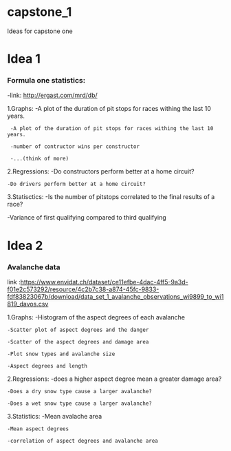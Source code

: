 # capstone_1
Ideas for capstone one
  
# Idea 1
  ### Formula one statistics:
  
   -link: http://ergast.com/mrd/db/
   
   1.Graphs: 
     -A plot of the duration of pit stops for races withing the last 10 years.
     
     -A plot of the duration of pit stops for races withing the last 10 years.
     
     -number of contructor wins per constructor
     
     -...(think of more)
            
  2.Regressions: 
    -Do constructors perform better at a home circuit?
    
    -Do drivers perform better at a home circuit?
            
  3.Statisctics: 
   -Is the number of pitstops correlated to the final results of a race?
   
   -Variance of first qualifying compared to third qualifying

# Idea 2
  ### Avalanche data
  link :https://www.envidat.ch/dataset/ce11efbe-4dac-4ff5-9a3d-f01e2c573292/resource/4c2b7c38-a874-45fc-9833-fdf83823067b/download/data_set_1_avalanche_observations_wi9899_to_wi1819_davos.csv
  
  1.Graphs:
    -Histogram of the aspect degrees of each avalanche
    
    -Scatter plot of aspect degrees and the danger 
    
    -Scatter of the aspect degrees and damage area
    
    -Plot snow types and avalanche size
    
    -Aspect degrees and length
    
  2.Regressions:
    -does a higher aspect degree mean a greater damage area?
    
    -Does a dry snow type cause a larger avalanche?
    
    -Does a wet snow type cause a larger avalanche?
    
  3.Statistics:
    -Mean avalache area
    
    -Mean aspect degrees
    
    -correlation of aspect degrees and avalanche area
  
  
  

